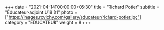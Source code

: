 +++
date = "2021-04-14T00:00:00+05:30"
title = "Richard Potier"
subtitle = "Éducateur-adjoint U18 D1"
photo = ["https://images.rcvichy.com/gallery/educateur/richard-potier.jpg"]
category = "EDUCATEUR"
weight = 8
+++ 

